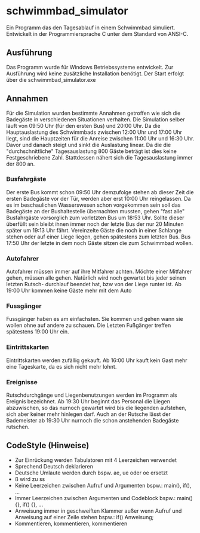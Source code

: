 # schwimmbad_simulator
Ein Programm das den Tagesablauf in einem Schwimmbad simuliert.
Entwickelt in der Programmiersprache C unter dem Standard von ANSI-C.

## Ausführung
Das Programm wurde für Windows Betriebssysteme entwickelt.
Zur Ausführung wird keine zusätzliche Installation benötigt.
Der Start erfolgt über die schwimmbad_simulator.exe

## Annahmen
Für die Simulation wurden bestimmte Annahmen getroffen wie sich die
Badegäste in verschiedenen Situationen verhalten. Die Simulation selber 
läuft von 09:50 Uhr (für den ersten Bus) und 20:00 Uhr. Da die Hauptauslastung 
des Schwimmbads zwischen 12:00 Uhr und 17:00 Uhr liegt, sind die Hauptzeiten 
für die Anreise zwischen 11:00 Uhr und 16:30 Uhr. Davor und danach steigt und 
sinkt die Auslastung linear. 
Da die die "durchschnittliche" Tagesauslastung 800 Gäste beträgt ist dies keine 
Festgeschriebene Zahl. Stattdessen nähert sich die Tagesauslastung immer der 800
an.

### Busfahrgäste
Der erste Bus kommt schon 09:50 Uhr demzufolge stehen ab dieser Zeit die ersten 
Badegäste vor der Tür, werden aber erst 10:00 Uhr reingelassen. Da es im 
beschaulichen Wasserswesen schon vorgekommen sein soll das Badegäste an der 
Bushaltestelle übernachten mussten, gehen "fast alle" Busfahrgäste vorsorglich 
zum vorletzten Bus um 18:53 Uhr. Sollte dieser überfüllt sein bleibt ihnen immer 
noch der letzte Bus der nur 20 Minuten später um 19:13 Uhr fährt. Vereinzelte
Gäste die noch in einer Schlange stehen oder auf einer Liege liegen, gehen spätestens 
zum letzten Bus. Bus 17:50 Uhr der letzte in dem noch Gäste sitzen die zum Schwimmbad
wollen. 

### Autofahrer
Autofahrer müssen immer auf ihre Mitfahrer achten. Möchte einer Mitfahrer gehen,
müssen alle gehen. Natürlich wird noch gewartet bis jeder seinen letzten Rutsch-
durchlauf beendet hat, bzw von der Liege runter ist. Ab 19:00 Uhr kommen keine 
Gäste mehr mit dem Auto

### Fussgänger
Fussgänger haben es am einfachsten. Sie kommen und gehen wann sie wollen ohne 
auf andere zu schauen. Die Letzten Fußgänger treffen spätestens 19:00 Uhr ein.

### Eintrittskarten
Eintrittskarten werden zufällig gekauft. Ab 16:00 Uhr kauft kein Gast mehr eine 
Tageskarte, da es sich nicht mehr lohnt.

### Ereignisse
Rutschdurchgänge und Liegenbenutzungen werden im Programm als Ereignis bezeichnet.
Ab 19:30 Uhr beginnt das Personal die Liegen abzuwischen, so das nurnoch gewartet
wird bis die liegenden aufstehen, sich aber keiner mehr hinlegen darf. Auch an 
der Rutsche lässt der Bademeister ab 19:30 Uhr nurnoch die schon anstehenden 
Badegäste rutschen.

## CodeStyle (Hinweise)
- Zur Einrückung werden Tabulatoren mit 4 Leerzeichen verwendet
- Sprechend Deutsch deklarieren
- Deutsche Umlaute werden durch bspw. ae, ue oder oe ersetzt
- ß wird zu ss
- Keine Leerzeichen zwischen Aufruf und Argumenten bspw.: main(), if(), ...
- Immer Leerzeichen zwischen Argumenten und Codeblock bspw.: main() {}, if() {}, ...
- Anweisung immer in geschweiften Klammer außer wenn Aufruf und Anweisung auf 
  einer Zeile stehen bspw.: if() Anweisung;
- Kommentieren, kommentieren, kommentieren